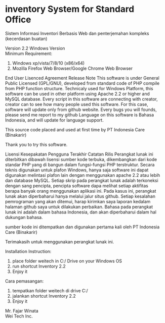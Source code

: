 # inventory System for Standard Office
Sistem Informasi Inventori Berbasis Web dan penterjemahan kompleks (kecerdasan buatan)

Version 2.2 Windows Version
<br> Minimum Requirement:
1. Windows xp/vista/7/8/10 (x86/x64)
2. Mozilla Firefox Web Browser/Google Chrome Web Browser

End User Lisenced Agreement
Release Note
This software is under General Public Licensed (GPL/GNU), developed from standard code of PHP compile from PHP function structure. Technicaly used for Windows Platform, this software can be used in other platform using Apache 2.2 or higher and MySQL database.
Every script in this software are connecting with creator, creator can to see how many people used this software. For this case, software will update only from github website.
Every bugs you will founds, please send me report to my github
Language on this software is Bahasa Indonesia, and will update for language support.

This source code placed and used at first time by PT Indonesia Care (Binakarir)

Thank you to try this software.

Lisensi Kesepakatan Pengguna Terakhir
Catatan Rilis
Perangkat lunak ini diterbitkan dibawah lisensi sumber kode terbuka, dikembangkan dari kode standar PHP yang di bangun dalam fungsi-fungsi PHP terstruktur. Secara teknis digunakan untuk plafon Windows, hanya saja software ini dapat digunakan melintasi plafon lain dengan menggunakan apache 2.2 atau lebih dan database MySQL.
Setiap skrip pada perangkat lunak adalah terkoneksi dengan sang pencipta, pencipta software dapa melihat setiap aktifitas berapa banyak orang menggunakan aplikasi ini. Pada kasus ini, perangkat lunak akan diperbaharui hanya melalui jalur situs github.
Setiap kesalahan pemrograman yang akan ditemui, harap kirimkan saya laporan kedalam halaman github saya untuk dilakukan perbaikan.
Bahasa pada perangkat lunak ini adalah dalam bahasa Indonesia, dan akan diperbaharui dalam hal dukungan bahasa.

sumber kode ini ditempatkan dan digunakan pertama kali oleh PT Indonesia Care (Binakarir)

Terimakasih untuk menggunakan perangkat lunak ini.

Installation Instruction:
1. place folder weitech in C:/ Drive on your Windows OS
2. run shortcut Inventory 2.2
3. Enjoy it

Cara pemasangan:
1. tempatkan folder weitech di drive C:/
2. jalankan shortcut Inventory 2.2
3. Enjoy it

Mr. Fajar Winata
<br>Wei Tech Inc.
